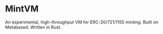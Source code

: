 # MintVM
An experimental, high-throughput VM for ERC-20/721/1155 minting. Built on Metabased. Written in Rust.
